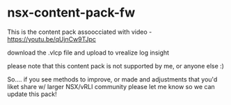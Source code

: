 # nsx-content-pack-fw

This is the content pack assoocciated with video - https://youtu.be/qUjnCw9TJpc

download the .vlcp file and upload to vrealize log insight

please note that this content pack is not supported by me, or anyone else :)

So.... if you see methods to improve, or made and adjustments that you'd liket share w/ larger NSX/vRLI community please let me know so we can update this pack!
